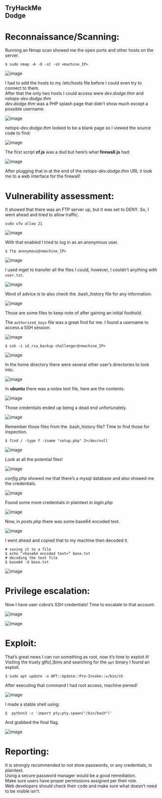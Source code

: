 TryHackMe <br>
Dodge
---

# <b>Reconnaissance/Scanning:</b>

Running an Nmap scan showed me the open ports and other hosts on the server.
```
$ sudo nmap -A -O -sC -sV <machine_IP>
```
![image](https://github.com/xocybersec/TryHackMe-Walkthroughs/assets/91302698/2ec0023f-929a-4013-b245-21ad6994de04)

I had to add the hosts to my /etc/hosts file before I could even try to connect to them. <br>
After that the only two hosts I could access were *dev.dodge.thm* and *netops-dev.dodge.thm* <br>
*dev.dodge.thm* was a PHP splash page that didn’t show much except a possible username. <br>

![image](https://github.com/xocybersec/TryHackMe-Walkthroughs/assets/91302698/ceaff661-155f-46e6-aaeb-e9951ae256b8)

*netops-dev.dodge.thm* looked to be a blank page so I viewed the source code to find:

![image](https://github.com/xocybersec/TryHackMe-Walkthroughs/assets/91302698/d5c112ed-3b25-405a-b04a-11024a931062)

The first script <b>cf.js</b> was a dud but here’s what <b>firewall.js</b> had:

![image](https://github.com/xocybersec/TryHackMe-Walkthroughs/assets/91302698/a364dc67-08e0-43df-8ca9-7e5eab26239a)

After plugging that in at the end of the *netops-dev.dodge.thm* URL it took me to a web interface for the firewall!

# <b>Vulnerability assessment:</b>

It showed that there was an FTP server up, but it was set to DENY. So, I went ahead and tried to allow traffic.
```
sudo ufw allow 21
```
![image](https://github.com/xocybersec/TryHackMe-Walkthroughs/assets/91302698/8dcf9f09-f7e5-4e06-8623-9564e42a181a)

With that enabled I tried to log in as an anonymous user.
```
$ ftp anonymous@<machine_IP>
```
![image](https://github.com/xocybersec/TryHackMe-Walkthroughs/assets/91302698/f11e619c-b088-40d5-83ad-fe84f92680ab)

I used mget to transfer all the files I could, however, I couldn’t anything with `user.txt`.

![image](https://github.com/xocybersec/TryHackMe-Walkthroughs/assets/91302698/0445e013-5c43-453d-a7a6-1956f51b7f1c)

Word of advice is to also check the .bash_history file for any information.

![image](https://github.com/xocybersec/TryHackMe-Walkthroughs/assets/91302698/3c295e85-a6e0-4a5d-9c91-da625d8b4f7e)

Those are some files to keep note of after gaining an initial foothold.

The `authorized_keys` file was a great find for me. I found a username to access a SSH session.

![image](https://github.com/xocybersec/TryHackMe-Walkthroughs/assets/91302698/2aeda4d8-04f5-4612-8af9-0185cb4d6800)

```
$ ssh -i id_rsa_backup challenger@<machine_IP>
```
![image](https://github.com/xocybersec/TryHackMe-Walkthroughs/assets/91302698/c5d2ed03-0892-4e75-8718-22ee7afe1cbf)

In the home directory there were several other user’s directories to look into.

![image](https://github.com/xocybersec/TryHackMe-Walkthroughs/assets/91302698/3d7c7571-4b43-4895-821e-2fabd549c790)

In <b>ubuntu</b> there was a notes text file, here are the contents:

![image](https://github.com/xocybersec/TryHackMe-Walkthroughs/assets/91302698/d331bd7f-1e2f-4a0c-9bbf-c53bba5de67b)

Those credentials ended up being a dead end unfortunately.

![image](https://github.com/xocybersec/TryHackMe-Walkthroughs/assets/91302698/a352069e-6dd1-487c-9223-4eb675f32743)

Remember those files from the .bash_history file? Time to find those for inspection.
```
$ find / -type f -iname "setup.php" 2>/dev/null
```
![image](https://github.com/xocybersec/TryHackMe-Walkthroughs/assets/91302698/184cb25f-5708-4e28-ac65-4292c33dd374)

Look at all the potential files!

![image](https://github.com/xocybersec/TryHackMe-Walkthroughs/assets/91302698/b4656ff5-f64e-4d7c-977c-b95ca83ad4ef)

*config.php* showed me that there’s a mysql database and also showed me the credentials.

![image](https://github.com/xocybersec/TryHackMe-Walkthroughs/assets/91302698/9231bff2-7e8f-4389-b82e-0bd857fca882)

Found some more credentials in plaintext in *login.php*

![image](https://github.com/xocybersec/TryHackMe-Walkthroughs/assets/91302698/80dca98c-3fda-45b0-968c-249ad0e0b42d)

Now, in *posts.php* there was some base64 encoded text.

![image](https://github.com/xocybersec/TryHackMe-Walkthroughs/assets/91302698/c388c009-99d7-4633-b708-3f2c7f3d6c01)

I went ahead and copied that to my machine then decoded it.
```
# saving it to a file
$ echo “<base64 encoded text>” base.txt
# decoding the text file
$ base64 -d base.txt
```
![image](https://github.com/xocybersec/TryHackMe-Walkthroughs/assets/91302698/ee3394bf-6365-4d89-9f4f-83c14835cff8)

# <b>Privilege escalation:</b>

Now I have user cobra’s SSH credentials! Time to escalate to that account.

![image](https://github.com/xocybersec/TryHackMe-Walkthroughs/assets/91302698/9862266e-ec17-4333-97ab-eacece937d45)

![image](https://github.com/xocybersec/TryHackMe-Walkthroughs/assets/91302698/b465f43e-5a8c-421a-9c7c-2a001a4a8b26)

# <b>Exploit:</b>

That’s great news I can run something as root, now it’s time to exploit it! <br>
Visiting the trusty gtfo[.]bins and searching for the `apt` binary I found an exploit.
```
$ sudo apt update -o APT::Update::Pre-Invoke::=/bin/sh
```
After executing that command I had root access, machine pwned!

![image](https://github.com/xocybersec/TryHackMe-Walkthroughs/assets/91302698/f5e4662c-bb54-4e3f-984f-c1fa32c5020e)

I made a stable shell using:
```
$  python3 -c 'import pty;pty.spawn("/bin/bash")'
```
And grabbed the final flag.

![image](https://github.com/xocybersec/TryHackMe-Walkthroughs/assets/91302698/197d6201-e130-49f1-aa63-92a4991ef151)

# <b>Reporting:</b>

It is strongly recommended to not store passwords, or any credentials, in plaintext. <br>
Using a secure password manager would be a good remediation. <br>
Make sure users have proper permissions assigned per their role. <br>
Web developers should check their code and make sure what doesn’t need to be visible isn’t. <br>
